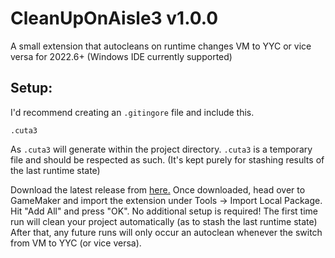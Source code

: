 # CleanUpOnAisle3 v1.0.0
 A small extension that autocleans on runtime changes VM to YYC or vice versa for 2022.6+ (Windows IDE currently supported)
## Setup:

I'd recommend creating an `.gitingore` file and include this.
```
.cuta3
```
As `.cuta3` will generate within the project directory. `.cuta3` is a temporary file and should be respected as such. (It's kept purely for stashing results of the last runtime state)

Download the latest release from [here.](https://github.com/tabularelf/CleanUpOnAisle3/releases) Once downloaded, head over to GameMaker and import the extension under Tools -> Import Local Package. Hit "Add All" and press "OK".
No additional setup is required! The first time run will clean your project automatically (as to stash the last runtime state)
After that, any future runs will only occur an autoclean whenever the switch from VM to YYC (or vice versa).
